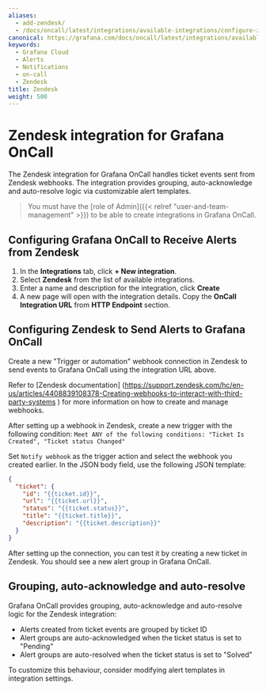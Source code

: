 ```yaml
---
aliases:
  - add-zendesk/
  - /docs/oncall/latest/integrations/available-integrations/configure-zendesk/
canonical: https://grafana.com/docs/oncall/latest/integrations/available-integrations/configure-zendesk/
keywords:
  - Grafana Cloud
  - Alerts
  - Notifications
  - on-call
  - Zendesk
title: Zendesk
weight: 500
---
```


# Zendesk integration for Grafana OnCall

The Zendesk integration for Grafana OnCall handles ticket events sent from Zendesk webhooks.
The integration provides grouping, auto-acknowledge and auto-resolve logic via customizable alert templates.

> You must have the [role of Admin]({{< relref "user-and-team-management" >}}) to be able to create integrations in Grafana OnCall.

## Configuring Grafana OnCall to Receive Alerts from Zendesk

1. In the **Integrations** tab, click **+ New integration**.
2. Select **Zendesk** from the list of available integrations.
3. Enter a name and description for the integration, click **Create**
4. A new page will open with the integration details. Copy the **OnCall Integration URL** from **HTTP Endpoint** section.

## Configuring Zendesk to Send Alerts to Grafana OnCall

Create a new "Trigger or automation" webhook connection in Zendesk to send events to Grafana OnCall using the integration URL above.

Refer to [Zendesk documentation]
(<https://support.zendesk.com/hc/en-us/articles/4408839108378-Creating-webhooks-to-interact-with-third-party-systems>
) for more information on how to create and manage webhooks.

After setting up a webhook in Zendesk, create a new trigger with the following condition:
`Meet ANY of the following conditions: "Ticket Is Created", "Ticket status Changed"`

Set `Notify webhook` as the trigger action and select the webhook you created earlier.
In the JSON body field, use the following JSON template:

```json
{
  "ticket": {
    "id": "{{ticket.id}}",
    "url": "{{ticket.url}}",
    "status": "{{ticket.status}}",
    "title": "{{ticket.title}}",
    "description": "{{ticket.description}}"
  }
}
```

After setting up the connection, you can test it by creating a new ticket in Zendesk. You should see a new alert group in Grafana OnCall.

## Grouping, auto-acknowledge and auto-resolve

Grafana OnCall provides grouping, auto-acknowledge and auto-resolve logic for the Zendesk integration:

- Alerts created from ticket events are grouped by ticket ID
- Alert groups are auto-acknowledged when the ticket status is set to "Pending"
- Alert groups are auto-resolved when the ticket status is set to "Solved"

To customize this behaviour, consider modifying alert templates in integration settings.
